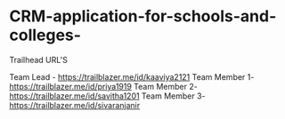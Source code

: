 # CRM-application-for-schools-and-colleges-

Trailhead URL'S

Team Lead - https://trailblazer.me/id/kaaviya2121
Team Member 1-https://trailblazer.me/id/priya1919
Team Member 2-https://trailblazer.me/id/savitha1201
Team Member 3-https://trailblazer.me/id/sivaranjanir
